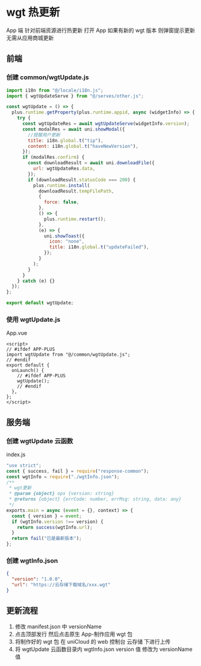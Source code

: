 # wgt 热更新

App 端 针对前端资源进行热更新 打开 App 如果有新的 wgt 版本 则弹窗提示更新 无需从应用商城更新

## 前端

### 创建 common/wgtUpdate.js

```js
import i18n from "@/locale/i18n.js";
import { wgtUpdateServe } from "@/serves/other.js";

const wgtUpdate = () => {
  plus.runtime.getProperty(plus.runtime.appid, async (widgetInfo) => {
    try {
      const wgtUpdateRes = await wgtUpdateServe(widgetInfo.version);
      const modalRes = await uni.showModal({
        //提醒用户更新
        title: i18n.global.t("tip"),
        content: i18n.global.t("haveNewVersion"),
      });
      if (modalRes.confirm) {
        const downloadResult = await uni.downloadFile({
          url: wgtUpdateRes.data,
        });
        if (downloadResult.statusCode === 200) {
          plus.runtime.install(
            downloadResult.tempFilePath,
            {
              force: false,
            },
            () => {
              plus.runtime.restart();
            },
            (e) => {
              uni.showToast({
                icon: "none",
                title: i18n.global.t("updateFailed"),
              });
            }
          );
        }
      }
    } catch (e) {}
  });
};

export default wgtUpdate;
```

### 使用 wgtUpdate.js

App.vue

```vue
<script>
// #ifdef APP-PLUS
import wgtUpdate from "@/common/wgtUpdate.js";
// #endif
export default {
  onLaunch() {
    // #ifdef APP-PLUS
    wgtUpdate();
    // #endif
  },
};
</script>
```

## 服务端

### 创建 wgtUpdate 云函数

index.js

```js
"use strict";
const { success, fail } = require("response-common");
const wgtInfo = require("./wgtInfo.json");
/**
 * wgt更新
 * @param {object} ops {version: string}
 * @returns {object} {errCode: number, errMsg: string, data: any}
 */
exports.main = async (event = {}, context) => {
  const { version } = event;
  if (wgtInfo.version !== version) {
    return success(wgtInfo.url);
  }
  return fail("已是最新版本");
};
```

### 创建 wgtInfo.json

```json
{
  "version": "1.0.0",
  "url": "https://云存储下载域名/xxx.wgt"
}
```

## 更新流程

1. 修改 manifest.json 中 versionName
2. 点击顶部发行 然后点击原生 App-制作应用 wgt 包
3. 将制作好的 wgt 包 在 uniCloud 的 web 控制台 云存储 下进行上传
4. 将 wgtUpdate 云函数目录内 wgtInfo.json version 值 修改为 versionName 值
